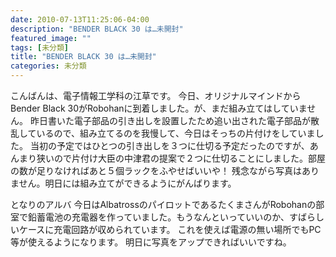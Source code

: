 ```yaml
---
date: 2010-07-13T11:25:06-04:00
description: "BENDER BLACK 30 は…未開封"
featured_image: ""
tags: [未分類]
title: "BENDER BLACK 30 は…未開封"
categories: 未分類
---
```


こんばんは、電子情報工学科の江草です。
今日、オリジナルマインドからBender Black 30がRobohanに到着しました。が、まだ組み立てはしていません。
昨日書いた電子部品の引き出しを設置したため追い出された電子部品が散乱しているので、組み立てるのを我慢して、今日はそっちの片付けをしていました。
当初の予定ではひとつの引き出しを３つに仕切る予定だったのですが、あんまり狭いので片付け大臣の中津君の提案で２つに仕切ることにしました。部屋の数が足りなければあと５個ラックをふやせばいいや！
残念ながら写真はありません。明日には組み立てができるようにがんばります。

となりのアルバ
今日はAlbatrossのパイロットであるたくまさんがRobohanの部室で鉛蓄電池の充電器を作っていました。もうなんといっていいのか、すばらしいケースに充電回路が収められています。
これを使えば電源の無い場所でもPC等が使えるようになります。
明日に写真をアップできればいいですね。
